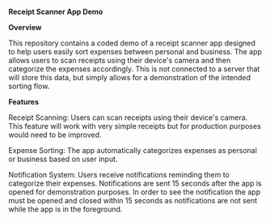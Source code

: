 **Receipt Scanner App Demo**

**Overview**

This repository contains a coded demo of a receipt scanner app designed to help users easily sort expenses between personal and business. The app allows users to scan receipts using their device's camera and then categorize the expenses accordingly. This is not connected to a server that will store this data, but simply allows for a demonstration of the intended sorting flow.

**Features**

Receipt Scanning: Users can scan receipts using their device's camera. This feature will work with very simple receipts but for production purposes would need to be improved.

Expense Sorting: The app automatically categorizes expenses as personal or business based on user input.

Notification System: Users receive notifications reminding them to categorize their expenses. Notifications are sent 15 seconds after the app is opened for demonstration purposes. In order to see the notification the app must be opened and closed within 15 seconds as notifications are not sent while the app is in the foreground.

